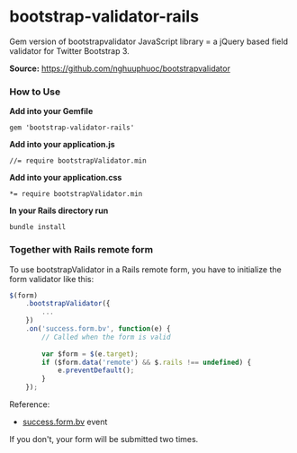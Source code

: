 bootstrap-validator-rails
=========================

Gem version of bootstrapvalidator JavaScript library = a jQuery based field validator for Twitter Bootstrap 3.

**Source:** https://github.com/nghuuphuoc/bootstrapvalidator

### How to Use

**Add into your Gemfile**

`gem 'bootstrap-validator-rails'`

**Add into your application.js**

`//= require bootstrapValidator.min`

**Add into your application.css**

`*= require bootstrapValidator.min`

**In your Rails directory run**

`bundle install`

### Together with Rails remote form

To use bootstrapValidator in a Rails remote form, you have to initialize the form validator like this:

```javascript
$(form)
    .bootstrapValidator({
        ...
    })
    .on('success.form.bv', function(e) {
        // Called when the form is valid
        
        var $form = $(e.target);
        if ($form.data('remote') && $.rails !== undefined) {
            e.preventDefault();
        }
    });
```

Reference:
* [success.form.bv](http://bootstrapvalidator.com/settings/#event-form) event

If you don't, your form will be submitted two times.


